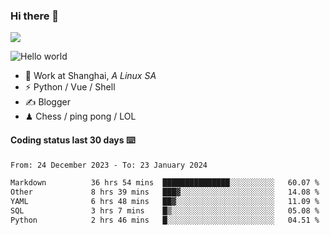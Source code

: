 ### Hi there 👋
![](https://komarev.com/ghpvc/?username=Xuhandsome)


<img src="https://github-readme-stats.vercel.app/api?username=XuHandsome&show_icons=true&theme=merko" alt="Hello world">

<br/>

- 🍻  Work at Shanghai, _A Linux SA_
- ⚡  Python / Vue / Shell
- ✍️  Blogger
- ♟  Chess / ping pong / LOL

#### Coding status last 30 days ⌨️

<!--START_SECTION:waka-->

```txt
From: 24 December 2023 - To: 23 January 2024

Markdown          36 hrs 54 mins  ███████████████░░░░░░░░░░   60.07 %
Other             8 hrs 39 mins   ███▓░░░░░░░░░░░░░░░░░░░░░   14.08 %
YAML              6 hrs 48 mins   ██▓░░░░░░░░░░░░░░░░░░░░░░   11.09 %
SQL               3 hrs 7 mins    █▒░░░░░░░░░░░░░░░░░░░░░░░   05.08 %
Python            2 hrs 46 mins   █░░░░░░░░░░░░░░░░░░░░░░░░   04.51 %
```

<!--END_SECTION:waka-->
